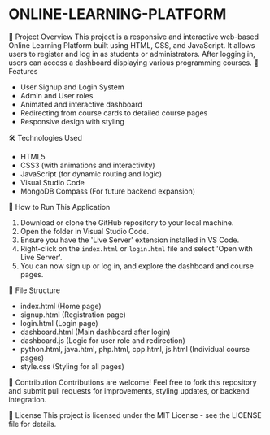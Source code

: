# ONLINE-LEARNING-PLATFORM
📘 Project Overview
This project is a responsive and interactive web-based Online Learning Platform built using HTML, CSS, and JavaScript. It allows users to register and log in as students or administrators. After logging in, users can access a dashboard displaying various programming courses.
🚀 Features

- User Signup and Login System
- Admin and User roles
- Animated and interactive dashboard
- Redirecting from course cards to detailed course pages
- Responsive design with styling

🛠️ Technologies Used

- HTML5
- CSS3 (with animations and interactivity)
- JavaScript (for dynamic routing and logic)
- Visual Studio Code
- MongoDB Compass (For future backend expansion)

📂 How to Run This Application

1. Download or clone the GitHub repository to your local machine.
2. Open the folder in Visual Studio Code.
3. Ensure you have the 'Live Server' extension installed in VS Code.
4. Right-click on the `index.html` or `login.html` file and select 'Open with Live Server'.
5. You can now sign up or log in, and explore the dashboard and course pages.

📁 File Structure

- index.html (Home page)
- signup.html (Registration page)
- login.html (Login page)
- dashboard.html (Main dashboard after login)
- dashboard.js (Logic for user role and redirection)
- python.html, java.html, php.html, cpp.html, js.html (Individual course pages)
- style.css (Styling for all pages)

🤝 Contribution
Contributions are welcome! Feel free to fork this repository and submit pull requests for improvements, styling updates, or backend integration.

📜 License
This project is licensed under the MIT License - see the LICENSE file for details.
